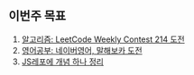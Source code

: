 ## 이번주 목표

1. [알고리즘: LeetCode Weekly Contest 214 도전](algorithm/README.md)
2. [영어공부: 네이버영어, 말해보카 도전](english/README.md)
3. [JS레포에 개념 하나 정리](https://github.com/Road-of-CODEr/we-hate-js/blob/master/Front-End/Next.js/basicStructure.md)
